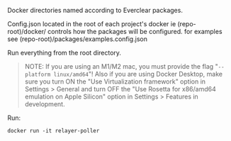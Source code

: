 Docker directories named according to Everclear packages.

Config.json located in the root of each project's docker ie (repo-root)/docker/<project name> controls how the packages will be configured. for examples see (repo-root)/packages/examples.config.json

Run everything from the root directory.

> NOTE: If you are using an M1/M2 mac, you must provide the flag "`--platform linux/amd64`"! Also if you are using Docker Desktop, make sure you turn ON the "Use Virtualization framework" option in Settings > General and turn OFF the "Use Rosetta for x86/amd64 emulation on Apple Silicon" option in Settings > Features in development.

Run:

```
docker run -it relayer-poller
```
